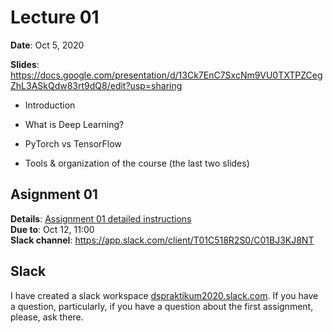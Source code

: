 # Lecture 01

**Date**: Oct 5, 2020

**Slides**: https://docs.google.com/presentation/d/13Ck7EnC7SxcNm9VU0TXTPZCegZhL3ASkQdw83rt9dQ8/edit?usp=sharing

* Introduction
* What is Deep Learning?
* PyTorch vs TensorFlow

* Tools & organization of the course (the last two slides)

## Asignment 01

**Details**: [Assignment 01 detailed instructions](assignment01.md)  
**Due to**: Oct 12, 11:00  
**Slack channel**: https://app.slack.com/client/T01C518R2S0/C01BJ3KJ8NT

## Slack

I have created a slack workspace [dspraktikum2020.slack.com](http://dspraktikum2020.slack.com/). If you have a question, particularly, if you have a question about the first assignment, please, ask there.
